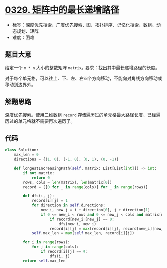 # [0329. 矩阵中的最长递增路径](https://leetcode.cn/problems/longest-increasing-path-in-a-matrix/)

- 标签：深度优先搜索、广度优先搜索、图、拓扑排序、记忆化搜索、数组、动态规划、矩阵
- 难度：困难

## 题目大意

给定一个 `m * n` 大小的整数矩阵 `matrix`。要求：找出其中最长递增路径的长度。

对于每个单元格，可以往上、下、左、右四个方向移动，不能向对角线方向移动或移动到边界外。

## 解题思路

深度优先搜索。使用二维数组 `record` 存储遍历过的单元格最大路径长度，已经遍历过的单元格就不需要再次遍历了。

## 代码

```python
class Solution:
    max_len = 0
    directions = {(1, 0), (-1, 0), (0, 1), (0, -1)}

    def longestIncreasingPath(self, matrix: List[List[int]]) -> int:
        if not matrix:
            return 0
        rows, cols = len(matrix), len(matrix[0])
        record = [[0 for _ in range(cols)] for _ in range(rows)]

        def dfs(i, j):
            record[i][j] = 1
            for direction in self.directions:
                new_i, new_j = i + direction[0], j + direction[1]
                if 0 <= new_i < rows and 0 <= new_j < cols and matrix[new_i][new_j] > matrix[i][j]:
                    if record[new_i][new_j] == 0:
                        dfs(new_i, new_j)
                    record[i][j] = max(record[i][j], record[new_i][new_j] + 1)
            self.max_len = max(self.max_len, record[i][j])

        for i in range(rows):
            for j in range(cols):
                if record[i][j] == 0:
                    dfs(i, j)
        return self.max_len
```

